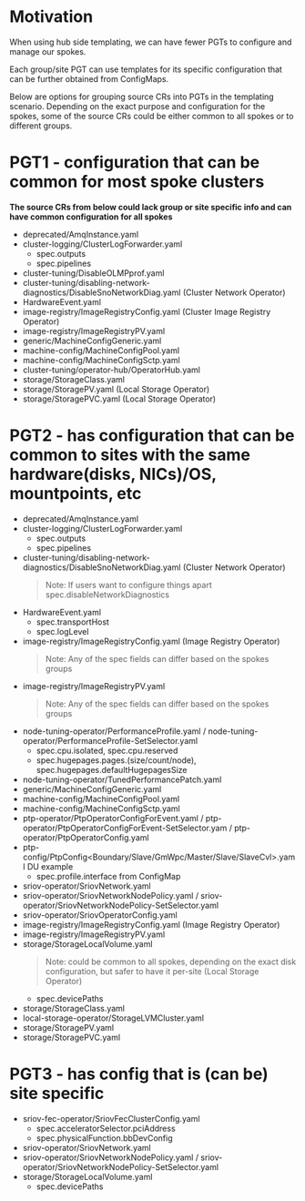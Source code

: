 # Motivation
When using hub side templating, we can have fewer PGTs to configure and manage our spokes.

Each group/site PGT can use templates for its specific configuration that can be further obtained from ConfigMaps.

Below are options for grouping source CRs into PGTs in the templating scenario.
Depending on the exact purpose and configuration for the spokes, some of the source CRs could be either common to all spokes or to different groups.

# PGT1 - configuration that can be common for most spoke clusters
**The source CRs from below could lack group or site specific info and can have common configuration for all spokes**
* deprecated/AmqInstance.yaml
* cluster-logging/ClusterLogForwarder.yaml
    * spec.outputs
    * spec.pipelines
* cluster-tuning/DisableOLMPprof.yaml
* cluster-tuning/disabling-network-diagnostics/DisableSnoNetworkDiag.yaml (Cluster Network Operator)
* HardwareEvent.yaml
* image-registry/ImageRegistryConfig.yaml (Cluster Image Registry Operator)
* image-registry/ImageRegistryPV.yaml
* generic/MachineConfigGeneric.yaml
* machine-config/MachineConfigPool.yaml
* machine-config/MachineConfigSctp.yaml
* cluster-tuning/operator-hub/OperatorHub.yaml
* storage/StorageClass.yaml
* storage/StoragePV.yaml (Local Storage Operator)
* storage/StoragePVC.yaml (Local Storage Operator)


# PGT2 - has configuration that can be common to sites with the same hardware(disks, NICs)/OS, mountpoints, etc
* deprecated/AmqInstance.yaml
* cluster-logging/ClusterLogForwarder.yaml
    * spec.outputs
    * spec.pipelines
* cluster-tuning/disabling-network-diagnostics/DisableSnoNetworkDiag.yaml (Cluster Network Operator)
    > Note: If users want to configure things apart spec.disableNetworkDiagnostics
* HardwareEvent.yaml
     * spec.transportHost
     * spec.logLevel
* image-registry/ImageRegistryConfig.yaml (Image Registry Operator)
    > Note: Any of the spec fields can differ based on the spokes groups
* image-registry/ImageRegistryPV.yaml
    > Note: Any of the spec fields can differ based on the spokes groups
* node-tuning-operator/PerformanceProfile.yaml / node-tuning-operator/PerformanceProfile-SetSelector.yaml 
    * spec.cpu.isolated, spec.cpu.reserved
    * spec.hugepages.pages.(size/count/node), spec.hugepages.defaultHugepagesSize
* node-tuning-operator/TunedPerformancePatch.yaml
* generic/MachineConfigGeneric.yaml
* machine-config/MachineConfigPool.yaml
* machine-config/MachineConfigSctp.yaml
* ptp-operator/PtpOperatorConfigForEvent.yaml / ptp-operator/PtpOperatorConfigForEvent-SetSelector.yam / ptp-operator/PtpOperatorConfig.yaml
* ptp-config/PtpConfig<Boundary/Slave/GmWpc/Master/Slave/SlaveCvl>.yaml DU example
    * spec.profile.interface from ConfigMap
* sriov-operator/SriovNetwork.yaml
* sriov-operator/SriovNetworkNodePolicy.yaml / sriov-operator/SriovNetworkNodePolicy-SetSelector.yaml
* sriov-operator/SriovOperatorConfig.yaml
* image-registry/ImageRegistryConfig.yaml (Image Registry Operator)
* image-registry/ImageRegistryPV.yaml
* storage/StorageLocalVolume.yaml
    > Note: could be common to all spokes, depending on the exact disk configuration, but safer to have it per-site (Local Storage Operator)
    * spec.devicePaths
* storage/StorageClass.yaml
* local-storage-operator/StorageLVMCluster.yaml
* storage/StoragePV.yaml
* storage/StoragePVC.yaml

# PGT3 - has config that is (can be) site specific
* sriov-fec-operator/SriovFecClusterConfig.yaml
    * spec.acceleratorSelector.pciAddress
    * spec.physicalFunction.bbDevConfig
* sriov-operator/SriovNetwork.yaml
* sriov-operator/SriovNetworkNodePolicy.yaml / sriov-operator/SriovNetworkNodePolicy-SetSelector.yaml
* storage/StorageLocalVolume.yaml
    * spec.devicePaths